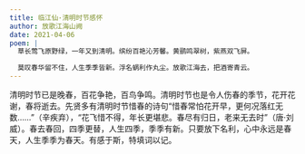 ```yaml
---
title: 临江仙·清明时节感怀
author: 放歌江海山阙
date: 2021-04-06
poem: |
  草长莺飞原野绿，一年又到清明。缤纷百艳沁芳馨。黄鹂鸣翠树，紫燕双飞屏。

  莫叹春华留不住，人生季季皆新。浮名蜗利作丸尘。放歌江海去，把酒寄青云。
---
```


清明时节已是晚春，百花争艳，百鸟争鸣。清明时节也是令人伤春的季节，花开花谢，春将逝去。先贤多有清明时节惜春的诗句“惜春常怕花开早，更何况落红无数……”（辛疾弃），“花飞惜不得，年长更堪悲。春尽有归日，老来无去时”（唐·刘威）。春去春回，四季更替，人生四季，季季有新。只要放下名利，心中永远是春天，人生季季为春天。有感于斯，特填词以记。
